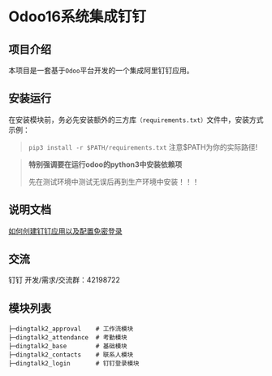# Odoo16系统集成钉钉

## 项目介绍

本项目是一套基于`Odoo`平台开发的一个集成阿里钉钉应用。


## 安装运行

在安装模块前，务必先安装额外的三方库`（requirements.txt）`文件中，安装方式示例：

 > `pip3 install -r $PATH/requirements.txt`  注意$PATH为你的实际路径!

> **特别强调要在运行odoo的python3中安装依赖项** 
> 
> 先在测试环境中测试无误后再到生产环境中安装！！！



## 说明文档

[如何创建钉钉应用以及配置免密登录](https://www.cdooc.com/index.php/share/83.html)


## 交流
钉钉 开发/需求/交流群：42198722



## 模块列表
```text
├─dingtalk2_approval    # 工作流模块
├─dingtalk2_attendance  # 考勤模块
├─dingtalk2_base        # 基础模块
├─dingtalk2_contacts    # 联系人模块
├─dingtalk2_login       # 钉钉登录模块

```



